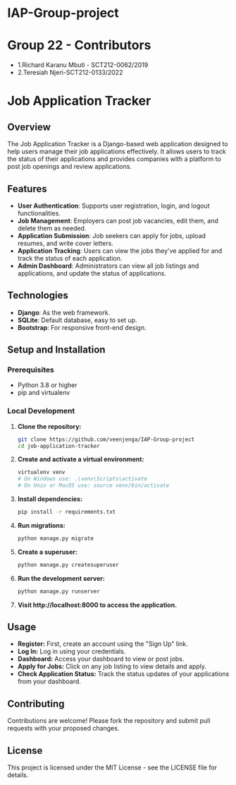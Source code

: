 # IAP-Group-project

# Group 22 - Contributors

- 1.Richard Karanu Mbuti - SCT212-0062/2019
- 2.Teresiah Njeri-SCT212-0133/2022


# Job Application Tracker

## Overview

The Job Application Tracker is a Django-based web application designed to help users manage their job applications effectively. It allows users to track the status of their applications and provides companies with a platform to post job openings and review applications.

## Features

- **User Authentication**: Supports user registration, login, and logout functionalities.
- **Job Management**: Employers can post job vacancies, edit them, and delete them as needed.
- **Application Submission**: Job seekers can apply for jobs, upload resumes, and write cover letters.
- **Application Tracking**: Users can view the jobs they've applied for and track the status of each application.
- **Admin Dashboard**: Administrators can view all job listings and applications, and update the status of applications.

## Technologies

- **Django**: As the web framework.
- **SQLite**: Default database, easy to set up.
- **Bootstrap**: For responsive front-end design.

## Setup and Installation

### Prerequisites

- Python 3.8 or higher
- pip and virtualenv

### Local Development

1. **Clone the repository:**
   ```bash
   git clone https://github.com/veenjenga/IAP-Group-project
   cd job-application-tracker
   ```
2. **Create and activate a virtual environment:**
   ```bash
   virtualenv venv
   # On Windows use: .\venv\Scripts\activate
   # On Unix or MacOS use: source venv/bin/activate
   ```
3. **Install dependencies:**
   ```bash
   pip install -r requirements.txt
   ```
4. **Run migrations:**
   ```bash
   python manage.py migrate
   ```
5. **Create a superuser:**
   ```bash
   python manage.py createsuperuser
   ```
6. **Run the development server:**
   ```bash
   python manage.py runserver
   ```
7. **Visit http://localhost:8000 to access the application.**

## Usage

- **Register:** First, create an account using the "Sign Up" link.
- **Log In:** Log in using your credentials.
- **Dashboard:** Access your dashboard to view or post jobs.
- **Apply for Jobs:** Click on any job listing to view details and apply.
- **Check Application Status:** Track the status updates of your applications from your dashboard.

## Contributing

Contributions are welcome! Please fork the repository and submit pull requests with your proposed changes.

## License

This project is licensed under the MIT License - see the LICENSE file for details.
